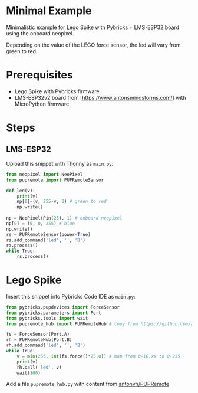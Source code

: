 # Minimal Example

Minimalistic example for Lego Spike with Pybricks + LMS-ESP32 board using the onboard neopixel.

Depending on the value of the LEGO force sensor, the led will vary from green to red.

# Prerequisites

- Lego Spike with Pybricks firmware
- LMS-ESP32v2 board from [https://www.antonsmindstorms.com/] with MicroPython firmware

# Steps

## LMS-ESP32
Upload this snippet with Thonny as `main.py`:
```python
from neopixel import NeoPixel
from pupremote import PUPRemoteSensor

def led(v):
    print(v)
    np[0]=(v, 255-v, 0) # green to red
    np.write()
    
np = NeoPixel(Pin(25), 1) # onboard neopixel
np[0] = (0, 0, 255) # blue
np.write()
rs = PUPRemoteSensor(power=True)
rs.add_command('led', '', 'B')
rs.process()
while True:
    rs.process()
```

# Lego Spike
Insert this snippet into Pybricks Code IDE as `main.py`:
```python
from pybricks.pupdevices import ForceSensor
from pybricks.parameters import Port
from pybricks.tools import wait
from pupremote_hub import PUPRemoteHub # copy from https://github.com/antonvh/PUPRemote/blob/main/src/pupremote_hub.py

fs = ForceSensor(Port.A)
rh = PUPRemoteHub(Port.B)
rh.add_command('led', '', 'B')
while True:
    v = min(255, int(fs.force()*25.0)) # map from 0-10.xx to 0-255
    print(v)
    rh.call('led', v)
    wait(100)
```

Add a file `pupremote_hub.py` with content from [antonvh/PUPRemote](https://github.com/antonvh/PUPRemote/blob/main/src/pupremote_hub.py) 
